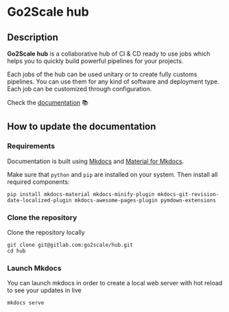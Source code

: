 # Go2Scale hub

## Description

**Go2Scale hub** is a collaborative hub of CI & CD ready to use jobs which
helps you to quickly build powerful pipelines for your projects.

Each jobs of the hub can be used unitary or to create fully customs pipelines.
You can use them for any kind of software and deployment type. Each job can be
customized through configuration.

Check the [documentation](https://hub.go2scale.io) 📚

## How to update the documentation

### Requirements

Documentation is built using [Mkdocs](https://www.mkdocs.org) and [Material for
Mkdocs](https://squidfunk.github.io/mkdocs-material/).

Make sure that `python` and `pip` are installed on your system. Then install
all required components:

```shell
pip install mkdocs-material mkdocs-minify-plugin mkdocs-git-revision-date-localized-plugin mkdocs-awesome-pages-plugin pymdown-extensions
```

### Clone the repository

Clone the repository locally

```shell
git clone git@gitlab.com:go2scale/hub.git
cd hub
```

### Launch Mkdocs

You can launch mkdocs in order to create a local web server with hot reload to
see your updates in live

```shell
mkdocs serve
```
